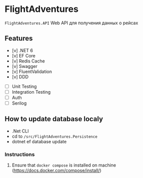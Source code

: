 # FlightAdventures

`FlightAdventures.API` Web API для получения данных о рейсах

## Features
- [v] .NET 6
- [v] EF Core
- [v] Redis Cache
- [v] Swagger
- [v] FluentValidation  
- [v] DDD
- [ ] Unit Testing
- [ ] Integration Testing
- [ ] Auth
- [ ] Serilog

## How to update database localy
- .Net CLI
- cd to `/src/FlightAdventures.Persistence`
- dotnet ef database update


### Instructions
1. Ensure that `docker compose` is installed on machine (https://docs.docker.com/compose/install/)